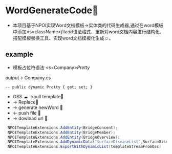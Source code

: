 # WordGenerateCode🚀
* 本项目基于NPOI实现Word文档模板->实体类的代码生成器,通过在word模板中添加<s=className>$filedd$<e>语法格式、重新对word文档内容进行结构化、搭配模板替换工具、实现word文档模板化生成☺。
## example
  * 模板占位符语法 <s=Company>$Pretty$ </e>
  
  output->
  Company.cs
  ```
  -- public dynamic Pretty { get; set; }
  ```
* OSS ☁ ->pull template🎫 
*  -> Replace🚗
*  -> generate newWord 🎫 
*  <- push file 🎫 
*  -> dowload url 🎯

 ``` C#
  NPOITemplateExtensions.AddEntity(BridgeConcent);
  NPOITemplateExtensions.AddEntity(BridgeMember);
  NPOITemplateExtensions.AddEntity(BridgeOverview);
  NPOITemplateExtensions.AddDynamicData("SurfaceDiseaseList",SurfaceDiseaseList);
  NPOITemplateExtensions.ExportWithDynamicList(templateStreamFromOss)
``` 
